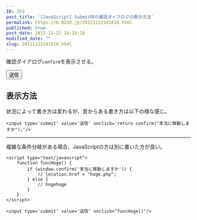 ```yaml
---
ID: 553
post_title: '[JavaScript] Submit時の確認ダイアログの表示方法'
permalink: https://b.0218.jp/20121122141818.html
published: true
post_date: 2012-11-22 14:18:18
modified_date: ""
slug: 20121122141818.html
---
```

確認ダイアログ<code>confirm</code>を表示させる。
<div class="sandbox"><input type='button' value='送信' onclick='return confirm("本当に移動しますか");' class="btn btn-info"/></div>
<!--more-->
<h2>表示方法</h2>
状況によって書き方は変わるが、昔からある書き方は以下の様な感じ。

<pre class="language-html"><code>&lt;input type='submit' value='送信' onclick='return confirm(&quot;本当に移動しますか&quot;);'/&gt;</code></pre>

<hr>

複雑な条件分岐がある場合、JavaScriptの方は別に書いた方が良い。
<pre class="language-html"><code>&lt;script type=&quot;text/javascript&quot;&gt;
	function funcHoge() {
		if (window.confirm('本当に移動しますか')) {
			// location.href = &quot;hoge.php&quot;;
		} else {
			// hogehoge
		}
	}
&lt;/script&gt;

&lt;input type='submit' value='送信' onclick=&quot;funcHoge()&quot;/&gt;</code></pre>